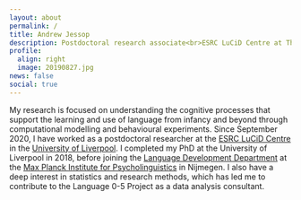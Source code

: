 ```yaml
---
layout: about
permalink: /
title: Andrew Jessop
description: Postdoctoral research associate<br>ESRC LuCiD Centre at The University of Liverpool<br><i class="fas fa-envelope"></i> andrew.jessop (at) [liverpool.ac.uk]
profile:
  align: right
  image: 20190827.jpg
news: false
social: true
---
```


My research is focused on understanding the cognitive processes that support the learning and use of language from infancy and beyond through computational modelling and behavioural experiments. Since September 2020, I have worked as a postdoctoral researcher at the [ESRC LuCiD Centre](http://lucid.ac.uk/) in the [University of Liverpool](https://www.liverpool.ac.uk/institute-of-life-and-human-sciences/schools-and-departments/department-of-psychological-sciences/research/language-and-development/). I completed my PhD at the University of Liverpool in 2018, before joining the [Language Development Department](https://www.mpi.nl/departments/language-development) at the [Max Planck Institute for Psycholinguistics](https://www.mpi.nl/) in Nijmegen. I also have a deep interest in statistics and research methods, which has led me to contribute to the Language 0-5 Project as a data analysis consultant.
